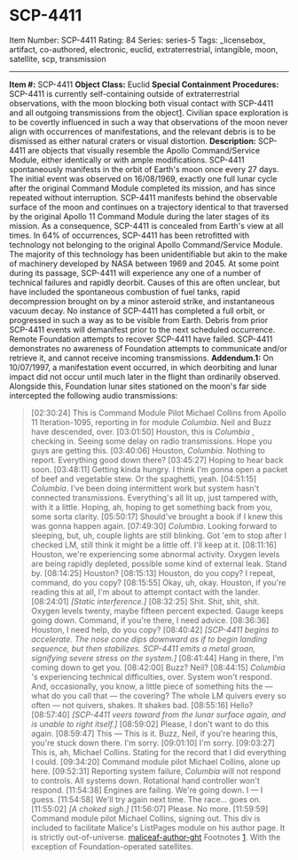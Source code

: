 # SCP-4411
Item Number: SCP-4411
Rating: 84
Series: series-5
Tags: _licensebox, artifact, co-authored, electronic, euclid, extraterrestrial, intangible, moon, satellite, scp, transmission

---

**Item #:** SCP-4411
**Object Class:** Euclid
**Special Containment Procedures:** SCP-4411 is currently self-containing outside of extraterrestrial observations, with the moon blocking both visual contact with SCP-4411 and all outgoing transmissions from the object[1](javascript:;). Civilian space exploration is to be covertly influenced in such a way that observations of the moon never align with occurrences of manifestations, and the relevant debris is to be dismissed as either natural craters or visual distortion.
**Description:** SCP-4411 are objects that visually resemble the Apollo Command/Service Module, either identically or with ample modifications. SCP-4411 spontaneously manifests in the orbit of Earth's moon once every 27 days. The initial event was observed on 16/08/1969, exactly one full lunar cycle after the original Command Module completed its mission, and has since repeated without interruption. SCP-4411 manifests behind the observable surface of the moon and continues on a trajectory identical to that traversed by the original Apollo 11 Command Module during the later stages of its mission. As a consequence, SCP-4411 is concealed from Earth's view at all times.
In 64% of occurrences, SCP-4411 has been retrofitted with technology not belonging to the original Apollo Command/Service Module. The majority of this technology has been unidentifiable but akin to the make of machinery developed by NASA between 1969 and 2045.
At some point during its passage, SCP-4411 will experience any one of a number of technical failures and rapidly deorbit. Causes of this are often unclear, but have included the spontaneous combustion of fuel tanks, rapid decompression brought on by a minor asteroid strike, and instantaneous vacuum decay. No instance of SCP-4411 has completed a full orbit, or progressed in such a way as to be visible from Earth. Debris from prior SCP-4411 events will demanifest prior to the next scheduled occurrence.
Remote Foundation attempts to recover SCP-4411 have failed. SCP-4411 demonstrates no awareness of Foundation attempts to communicate and/or retrieve it, and cannot receive incoming transmissions.
**Addendum.1:** On 10/07/1997, a manifestation event occurred, in which deorbiting and lunar impact did not occur until much later in the flight than ordinarily observed. Alongside this, Foundation lunar sites stationed on the moon's far side intercepted the following audio transmissions:
> [02:30:24] This is Command Module Pilot Michael Collins from Apollo 11 Iteration-1095, reporting in for module _Columbia_. Neil and Buzz have descended, over.
> [03:01:50] Houston, this is _Columbia_ , checking in. Seeing some delay on radio transmissions. Hope you guys are getting this.
> [03:40:06] Houston, _Columbia_. Nothing to report. Everything good down there?
> [03:45:27] Hoping to hear back soon.
> [03:48:11] Getting kinda hungry. I think I'm gonna open a packet of beef and vegetable stew. Or the spaghetti, yeah.
> [04:51:15] _Columbia_. I've been doing intermittent work but system hasn't connected transmissions. Everything's all lit up, just tampered with, with it a little. Hoping, ah, hoping to get something back from you, some sorta clarity.
> [05:50:17] Should've brought a book if I knew this was gonna happen again.
> [07:49:30] _Columbia_. Looking forward to sleeping, but, uh, couple lights are still blinking. Got 'em to stop after I checked LM, still think it might be a little off. I'll keep at it.
> [08:11:16] Houston, we're experiencing some abnormal activity. Oxygen levels are being rapidly depleted, possible some kind of external leak. Stand by.
> [08:14:25] Houston?
> [08:15:13] Houston, do you copy? I repeat, command, do you copy?
> [08:15:55] Okay, uh, okay. Houston, if you're reading this at all, I'm about to attempt contact with the lander.
> [08:24:01] _[Static interference.]_
> [08:32:25] Shit. Shit, shit, shit. Oxygen levels twenty, maybe fifteen percent expected. Gauge keeps going down. Command, if you're there, I need advice.
> [08:36:36] Houston, I need help, do you copy?
> [08:40:42] _[SCP-4411 begins to accelerate. The nose cone dips downward as if to begin landing sequence, but then stabilizes. SCP-4411 emits a metal groan, signifying severe stress on the system.]_
> [08:41:44] Hang in there, I'm coming down to get you.
> [08:42:00] Buzz? Neil?
> [08:44:15] _Columbia_ 's experiencing technical difficulties, over. System won't respond. And, occasionally, you know, a little piece of something hits the — what do you call that — the covering? The whole LM quivers every so often — not quivers, shakes. It shakes bad.
> [08:55:16] Hello?
> [08:57:40] _[SCP-4411 veers toward from the lunar surface again, and is unable to right itself.]_
> [08:59:02] Please, I don't want to do this again.
> [08:59:47] This — This is it. Buzz, Neil, if you're hearing this, you're stuck down there. I'm sorry.
> [09:01:10] I'm sorry.
> [09:03:27] This is, ah, Michael Collins. Stating for the record that I did everything I could.
> [09:34:20] Command module pilot Michael Collins, alone up here.
> [09:52:31] Reporting system failure, _Columbia_ will not respond to controls. All systems down. Rotational hand controller won't respond.
> [11:54:38] Engines are failing. We're going down. I — I guess.
> [11:54:58] We'll try again next time. The race… goes on.
> [11:55:02] _[A choked sigh.]_
> [11:56:07] Please. No more.
> [11:59:59] Command module pilot Michael Collins, signing out.
This div is included to facilitate Malice's ListPages module on his author page. It is strictly out-of-universe. [maliceaf-author-ght](/maliceaf-author-ght)
Footnotes
[1](javascript:;). With the exception of Foundation-operated satellites.